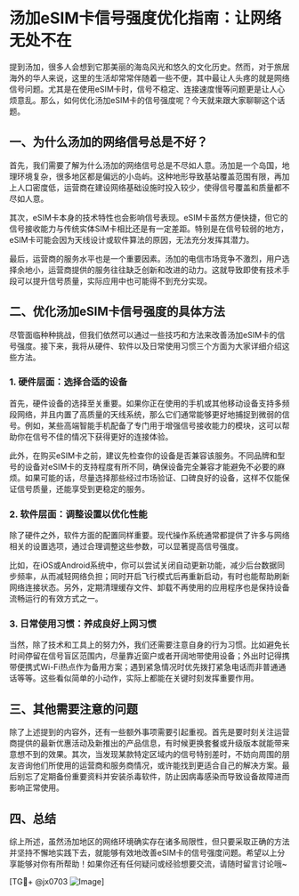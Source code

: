# 汤加eSIM卡信号强度优化指南：让网络无处不在

提到汤加，很多人会想到它那美丽的海岛风光和悠久的文化历史。然而，对于旅居海外的华人来说，这里的生活却常常伴随着一些不便，其中最让人头疼的就是网络信号问题。尤其是在使用eSIM卡时，信号不稳定、连接速度慢等问题更是让人心烦意乱。那么，如何优化汤加eSIM卡的信号强度呢？今天就来跟大家聊聊这个话题。

## 一、为什么汤加的网络信号总是不好？

首先，我们需要了解为什么汤加的网络信号总是不尽如人意。汤加是一个岛国，地理环境复杂，很多地区都是偏远的小岛屿。这种地形导致基站覆盖范围有限，再加上人口密度低，运营商在建设网络基础设施时投入较少，使得信号覆盖和质量都不尽如人意。

其次，eSIM卡本身的技术特性也会影响信号表现。eSIM卡虽然方便快捷，但它的信号接收能力与传统实体SIM卡相比还是有一定差距。特别是在信号较弱的地方，eSIM卡可能会因为天线设计或软件算法的原因，无法充分发挥其潜力。

最后，运营商的服务水平也是一个重要因素。汤加的电信市场竞争不激烈，用户选择余地小，运营商提供的服务往往缺乏创新和改进的动力。这就导致即使有技术手段可以提升信号质量，实际应用中也可能得不到充分实现。

## 二、优化汤加eSIM卡信号强度的具体方法

尽管面临种种挑战，但我们依然可以通过一些技巧和方法来改善汤加eSIM卡的信号强度。接下来，我将从硬件、软件以及日常使用习惯三个方面为大家详细介绍这些方法。

### 1. 硬件层面：选择合适的设备

首先，硬件设备的选择至关重要。如果你正在使用的手机或其他移动设备支持多频段网络，并且内置了高质量的天线系统，那么它们通常能够更好地捕捉到微弱的信号。例如，某些高端智能手机配备了专门用于增强信号接收能力的模块，这可以帮助你在信号不佳的情况下获得更好的连接体验。

此外，在购买eSIM卡之前，建议先检查你的设备是否兼容该服务。不同品牌和型号的设备对eSIM卡的支持程度有所不同，确保设备完全兼容才能避免不必要的麻烦。如果可能的话，尽量选择那些经过市场验证、口碑良好的设备，这样不仅能保证信号质量，还能享受到更稳定的服务。

### 2. 软件层面：调整设置以优化性能

除了硬件之外，软件方面的配置同样重要。现代操作系统通常都提供了许多与网络相关的设置选项，通过合理调整这些参数，可以显著提高信号强度。

比如，在iOS或Android系统中，你可以尝试关闭自动更新功能，减少后台数据同步频率，从而减轻网络负担；同时开启飞行模式后再重新启动，有时也能帮助刷新网络连接状态。另外，定期清理缓存文件、卸载不再使用的应用程序也是保持设备流畅运行的有效方式之一。

### 3. 日常使用习惯：养成良好上网习惯

当然，除了技术和工具上的努力外，我们还需要注意自身的行为习惯。比如避免长时间停留在信号盲区范围内，尽量靠近窗户或者开阔地带使用设备；外出时记得携带便携式Wi-Fi热点作为备用方案；遇到紧急情况时优先拨打紧急电话而非普通通话等等。这些看似简单的小动作，实际上都能在关键时刻发挥重要作用。

## 三、其他需要注意的问题

除了上述提到的内容外，还有一些额外事项需要引起重视。首先是要时刻关注运营商提供的最新优惠活动及新推出的产品信息，有时候更换套餐或升级版本就能带来意想不到的效果。其次，当发现某款特定区域内的信号特别差时，不妨向周围的朋友咨询他们所使用的运营商和服务商情况，或许能找到更适合自己的解决方案。最后别忘了定期备份重要资料并安装杀毒软件，防止因病毒感染而导致设备故障进而影响正常使用。

## 四、总结

综上所述，虽然汤加地区的网络环境确实存在诸多局限性，但只要采取正确的方法并坚持不懈地实践下去，就能够有效地改善eSIM卡的信号强度问题。希望以上分享能够对你有所帮助！如果你还有任何疑问或经验想要交流，请随时留言讨论哦~

[TG💪+ @jx0703 ![Image](https://github.com/user-attachments/assets/dbca1d08-cadb-493c-b0ec-ad6f7a83f270)]